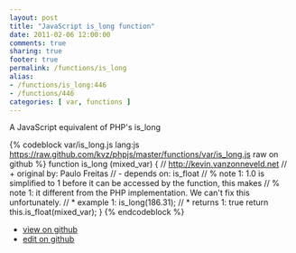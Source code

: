 ```yaml
---
layout: post
title: "JavaScript is_long function"
date: 2011-02-06 12:00:00
comments: true
sharing: true
footer: true
permalink: /functions/is_long
alias:
- /functions/is_long:446
- /functions/446
categories: [ var, functions ]
---
```

A JavaScript equivalent of PHP's is_long
<!-- more -->
{% codeblock var/is_long.js lang:js https://raw.github.com/kvz/phpjs/master/functions/var/is_long.js raw on github %}
function is_long (mixed_var) {
    // http://kevin.vanzonneveld.net
    // +   original by: Paulo Freitas
    //  -   depends on: is_float
    // %        note 1: 1.0 is simplified to 1 before it can be accessed by the function, this makes
    // %        note 1: it different from the PHP implementation. We can't fix this unfortunately.
    // *     example 1: is_long(186.31);
    // *     returns 1: true
    return this.is_float(mixed_var);
}
{% endcodeblock %}
<ul>
 <li><a href="https://github.com/kvz/phpjs/blob/master/functions/var/is_long.js">view on github</a></li>
 <li><a href="https://github.com/kvz/phpjs/edit/master/functions/var/is_long.js">edit on github</a></li>
</ul>
